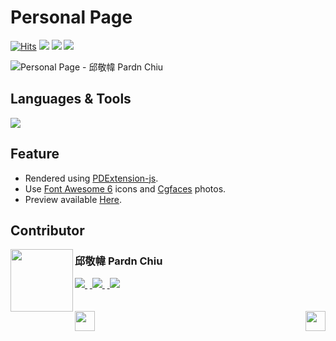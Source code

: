 # Personal Page

<a href="https://hits.sh/github.com/pardnchiu/personal-page/"><img alt="Hits" src="https://hits.sh/github.com/pardnchiu/personal-page.svg?label=Hit"/></a> <img src="https://img.shields.io/github/repo-size/pardnchiu/personal-page?label=Size"> <img src="https://img.shields.io/github/license/pardnchiu/personal-page?label=License"> <img src="https://img.shields.io/badge/Developer-邱敬幃%20Pardn%20Chiu-A374BF">

![Personal Page - 邱敬幃 Pardn Chiu](https://pardn.io/image/repo/personal-page.jpg)

## Languages & Tools

![](https://skillicons.dev/icons?i=html,css,sass,javascript,vscode)

## Feature

- Rendered using [PDExtension-js](https://github.com/pardnchiu/PDExtension-js).
- Use [Font Awesome 6](https://fontawesome.com/v6/search) icons and [Cgfaces](https://cgfaces.com) photos.
- Preview available [Here](https://pardnchiu.github.io/personal-page/).

## Contributor

<a href="https://pardn.io">
<img src=https://pardn.io/image/head-s.jpg align=left width=100 height=100>
</a>

### 邱敬幃 Pardn Chiu

<a href="mailto:mail@pardn.ltd">
  <img src="https://pardn.io/image/mail.svg">
</a>&nbsp<a href="https://linkedin.com/in/pardnchiu">
  <img src="https://skillicons.dev/icons?i=linkedin">
</a>&nbsp<a href="https://pardn.io/blog">
  <img src="https://pardn.io/image/blog.svg">
</a>

<br>
<br>
<br>

<a href=https://github.com/pardnchiu/service-introduction-page>
  <img align=left src=https://pardn.io/image/left.svg height=32>
</a>

<a href=https://github.com/pardnchiu/self-introduction-page>
  <img align=right src=https://pardn.io/image/right.svg height=32>
</a>
